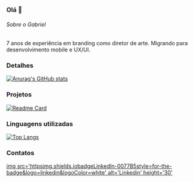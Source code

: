 ### Olá 👋


###### Sobre o Gabriel
7 anos de experiência em branding como diretor de arte. Migrando para desenvolvimento mobile e UX/UI.

### Detalhes

[![Anurag's GitHub stats](httpsgithub-readme-stats.vercel.appapiusername=Parallax0101&show_icons=true&theme=dark)](httpsgithub.comanuraghazragithub-readme-stats)

### Projetos

[![Readme Card](httpsgithub-readme-stats.vercel.appapipinusername=Parallax0101&repo=variavel&theme=dark)](httpsgithub.comanuraghazragithub-readme-stats)

### Linguagens utilizadas

[![Top Langs](httpsgithub-readme-stats.vercel.appapitop-langsusername=Parallax0101&layout=compact)](httpsgithub.comanuraghazragithub-readme-stats)


### Contatos

[img src='httpsimg.shields.iobadgeLinkedIn-0077B5style=for-the-badge&logo=linkedin&logoColor=white' alt='Linkedin' height='30'](https://www.linkedin.com/in/gabriel-aureglietti-b05443258/)

